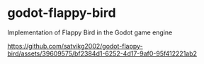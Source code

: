 # godot-flappy-bird
Implementation of Flappy Bird in the Godot game engine


https://github.com/satvikg2002/godot-flappy-bird/assets/39609575/bf2384d1-6252-4d17-9af0-95f412221ab2


